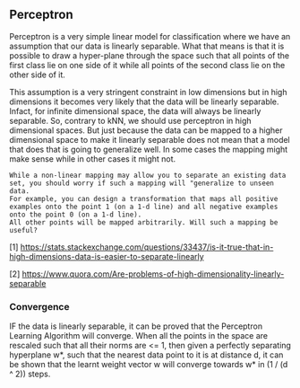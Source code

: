 ## Perceptron

Perceptron is a very simple linear model for classification where we have an assumption that our data is linearly separable.
What that means is that it is possible to draw a hyper-plane through the space such that all points of the first class
lie on one side of it while all points of the second class lie on the other side of it.

This assumption is a very stringent constraint in low dimensions but in high dimensions it becomes very likely that the data
will be linearly separable. Infact, for infinite dimensional space, the data will always be linearly separable. So, contrary
to kNN, we should use perceptron in high dimensional spaces. But just because the data can be mapped to a higher dimensional
space to make it linearly separable does not mean that a model that does that is going to generalize well. In some cases the
mapping might make sense while in other cases it might not.

    While a non-linear mapping may allow you to separate an existing data set, you should worry if such a mapping will "generalize to unseen data. 
    For example, you can design a transformation that maps all positive examples onto the point 1 (on a 1-d line) and all negative examples onto the point 0 (on a 1-d line). 
    All other points will be mapped arbitrarily. Will such a mapping be useful?

[1] https://stats.stackexchange.com/questions/33437/is-it-true-that-in-high-dimensions-data-is-easier-to-separate-linearly

[2] https://www.quora.com/Are-problems-of-high-dimensionality-linearly-separable


### Convergence

IF the data is linearly separable, it can be proved that the Perceptron Learning Algorithm will converge. When all the points
in the space are rescaled such that all their norms are <= 1, then given a perfectly separating hyperplane w*, such that the 
nearest data point to it is at distance d, it can be shown that the learnt weight vector w will converge towards w* in
(1 / (d ^ 2)) steps.